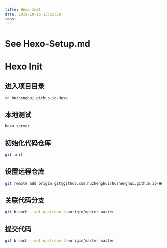 ```yaml
---
title: Hexo Init
date: 2019-10-16 13:31:58
tags:
---
```


# See Hexo-Setup.md

# Hexo Init

## 进入项目目录

```bash
cd huzhenghui.github.io-Hexo
```

## 本地测试

```bash
hexo server
```

## 初始化代码仓库

```bash
git init
```

## 设置远程仓库

```bash
git remote add origin git@github.com:huzhenghui/huzhenghui.github.io-Hexo.git
```

## 关联代码分支

```bash
git branch --set-upstream-to=origin/master master
```

## 提交代码

```bash
git branch --set-upstream-to=origin/master master
```